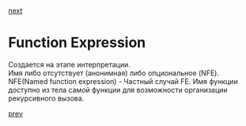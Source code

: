 <a href="07.md">next</a>

<h1>Function Expression</h1>

<div>
Создается на этапе интерпретации.<br/>
Имя либо отсутствует (анонимная) либо опциональное (NFE).<br/>
NFE(Named function expression) - Частный случай FE.
Имя функции доступно из тела самой функции для возможности организации рекурсивного вызова.
</div>

<a href="05.md">prev</a>
